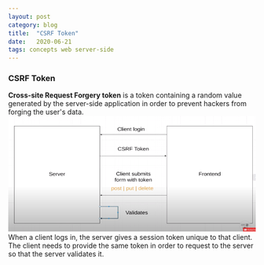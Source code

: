 ```yaml
---
layout: post
category: blog
title:  "CSRF Token"
date:   2020-06-21
tags: concepts web server-side
---
```



### CSRF Token
<strong>Cross-site Request Forgery token</strong> is a token containing a random value generated by the server-side application in order to prevent hackers from forging the user's data. 
<a href = "https://www.youtube.com/watch?v=Ub5TLow9GL4" class="image fit"><img src="/images/csrf_token.png"/></a>
When a client logs in, the server gives a session token unique to that client. The client needs to provide the same token in order to request to the server so that the server validates it. 
